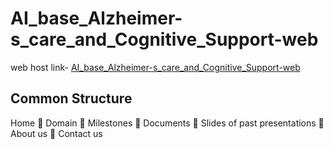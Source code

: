 # AI_base_Alzheimer-s_care_and_Cognitive_Support-web
web host link- [AI_base_Alzheimer-s_care_and_Cognitive_Support-web](https://randinimendis.github.io/AI_base_Alzheimer-s_care_and_Cognitive_Support-web/)
## Common Structure
 Home
  Domain
  Milestones
  Documents
  Slides of past presentations
  About us
  Contact us

